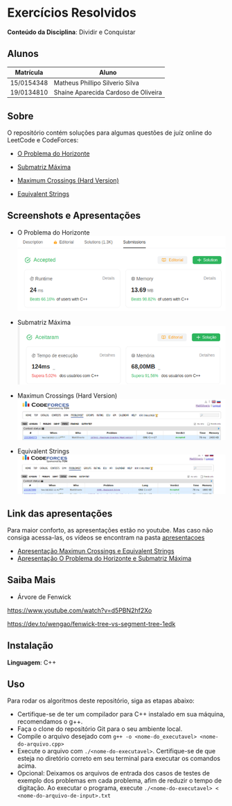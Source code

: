 
# Exercícios Resolvidos


**Conteúdo da Disciplina**: Dividir e Conquistar<br>

## Alunos
|Matrícula | Aluno |
| -- | -- |
| 15/0154348  | Matheus Phillipo Silverio Silva |
| 19/0134810  |  Shaíne Aparecida Cardoso de Oliveira |

## Sobre 
O repositório contém soluções para algumas questões de juíz online do LeetCode e CodeForces:

- [O Problema do Horizonte](https://leetcode.com/problems/the-skyline-problem/description/)

- [Submatriz Máxima](https://leetcode.com/problems/maximum-subarray/description/)

- [Maximum Crossings (Hard Version)](https://codeforces.com/problemset/problem/1676/H2)

- [Equivalent Strings](https://codeforces.com/problemset/problem/559/B)

## Screenshots e Apresentações

- O Problema do Horizonte<br>
![O Problema do Horizonte](./imgs/horizonte.png)

- Submatriz Máxima<br>
![Submatriz Máxima](./imgs/maxima.png)

- Maximun Crossings (Hard Version)<br>
![Maximun Crossings](./imgs/maximun_crossings.png)

- Equivalent Strings<br>
![Equivalent Strings](./imgs/equivalent_strings.png)

## Link das apresentações

Para maior conforto, as apresentações estão no youtube. Mas caso não consiga acessa-las, os vídeos se encontram na pasta [apresentacoes](https://github.com/projeto-de-algoritmos/DividirConquistar_ExerciciosOnline/tree/master/apresentacoes)

- [Apresentação Maximun Crossings e Equivalent Strings](https://www.youtube.com/watch?v=x5gOMcZs21I)
- [Apresentação O Problema do Horizonte e Submatriz Máxima](https://youtu.be/SKPVRrbimwE)

## Saiba Mais
- Árvore de Fenwick

https://www.youtube.com/watch?v=d5PBN2hf2Xo

https://dev.to/wengao/fenwick-tree-vs-segment-tree-1edk


## Instalação 
**Linguagem**: C++<br>


## Uso 
Para rodar os algoritmos deste repositório, siga as etapas abaixo:

- Certifique-se de ter um compilador para C++ instalado em sua máquina, recomendamos o g++.
- Faça o clone do repositório Git para o seu ambiente local.
- Compile o arquivo desejado com `g++ -o <nome-do_executavel> <nome-do-arquivo.cpp>`
- Execute o arquivo com `./<nome-do-executavel>`. Certifique-se de que esteja no diretório correto em seu terminal para executar os comandos acima.
- Opcional: Deixamos os arquivos de entrada dos casos de testes de exemplo dos problemas em cada problema, afim de reduzir o tempo de digitação. Ao executar o programa, execute `./<nome-do-executavel> < <nome-do-arquivo-de-input>.txt` 





